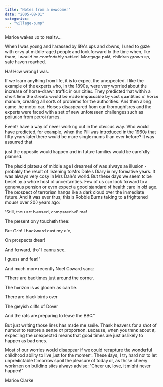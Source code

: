 ```yaml
---
title: "Notes from a newcomer"
date: "2005-08-01"
categories: 
  - "village-pump"
---
```


Marion wakes up to reality...

When I was young and harassed by life's ups and downs, I used to gaze with envy at middle-aged people and look forward to the time when, like them, I would be comfortably settled. Mortgage paid, children grown up, safe haven reached.

Ha! How wrong I was.

If we learn anything from life, it is to expect the unexpected. I like the example of the experts who, in the 1890s, were very worried about the increase of horse-drawn traffic in our cities. They predicted that within a short time the streets would be made impassable by vast quantities of horse manure, creating all sorts of problems for the authorities. And then along came the motor car. Horses disappeared from our thoroughfares and the experts were faced with a set of new unforeseen challenges such as pollution from petrol fumes.

Events have a way of never working out in the obvious way. Who would have predicted, for example, when the Pill was introduced in the 1960s that fifty years later there would be more single mums than ever before? It was assumed that

just the opposite would happen and in future families would be carefully planned.

The placid plateau of middle age I dreamed of was always an illusion - probably the result of listening to Mrs Dale's Diary in my formative years. It was always very cosy in Mrs Dale's world. But these days we seem to be beset by a whole host of uncertainties. Few of us can look forward to a generous pension or even expect a good standard of health care in old age. The prospect of terrorism hangs like a dark cloud over the immediate future. And it was ever thus; this is Robbie Burns talking to a frightened mouse over 200 years ago:

'Still, thou art blessed, compared wi' me!

The present only toucheth thee:

But Och! I backward cast my e'e,

On prospects drear!

And forward, tho' I canna see,

I guess and fear!"

And much more recently Noel Coward sang:

"There are bad times just around the corner.

The horizon is as gloomy as can be.

There are black birds over

The greyish cliffs of Dover

And the rats are preparing to leave the BBC."

But just writing those lines has made me smile. Thank heavens for a shot of humour to restore a sense of proportion. Because, when you think about it, expecting the unexpected means that good times are just as likely to happen as bad ones.

Most of our worries would disappear if we could recapture the wonderful childhood ability to live just for the moment. These days, I try hard not to let unpredictable tomorrow spoil the pleasure of today or, as those cheery workmen on building sites always advise: "Cheer up, love, it might never happen!"

Marion Clarke
